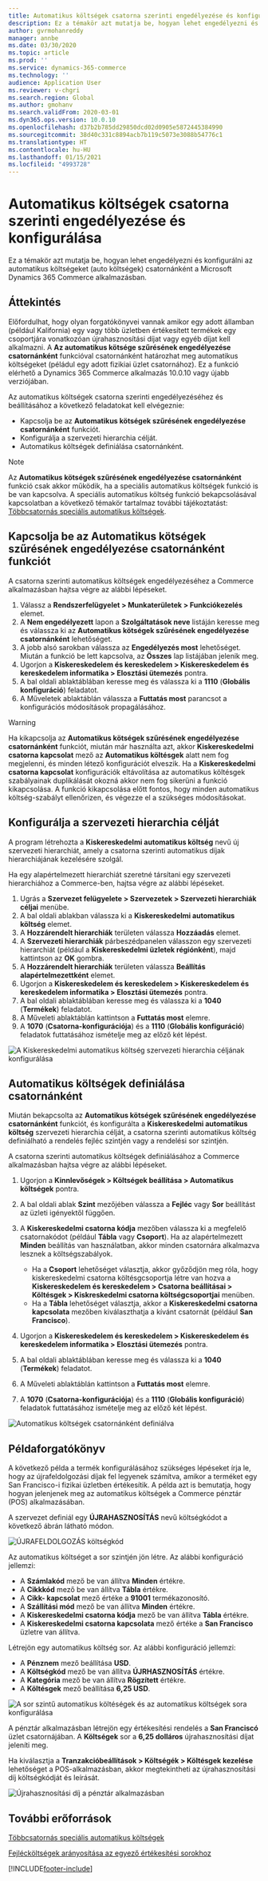 ```yaml
---
title: Automatikus költségek csatorna szerinti engedélyezése és konfigurálása
description: Ez a témakör azt mutatja be, hogyan lehet engedélyezni és konfigurálni az automatikus költségeket csatornánként a Microsoft Dynamics 365 Commerce alkalmazásban.
author: gvrmohanreddy
manager: annbe
ms.date: 03/30/2020
ms.topic: article
ms.prod: ''
ms.service: dynamics-365-commerce
ms.technology: ''
audience: Application User
ms.reviewer: v-chgri
ms.search.region: Global
ms.author: gmohanv
ms.search.validFrom: 2020-03-01
ms.dyn365.ops.version: 10.0.10
ms.openlocfilehash: d37b2b785dd29850dcd02d0905e5872445384990
ms.sourcegitcommit: 38d40c331c8894acb7b119c5073e3088b54776c1
ms.translationtype: HT
ms.contentlocale: hu-HU
ms.lasthandoff: 01/15/2021
ms.locfileid: "4993728"
---
```

# <a name="enable-and-configure-auto-charges-by-channel"></a>Automatikus költségek csatorna szerinti engedélyezése és konfigurálása

Ez a témakör azt mutatja be, hogyan lehet engedélyezni és konfigurálni az automatikus költségeket (auto költségek) csatornánként a Microsoft Dynamics 365 Commerce alkalmazásban.

## <a name="overview"></a>Áttekintés

Előfordulhat, hogy olyan forgatókönyvei vannak amikor egy adott államban (például Kalifornia) egy vagy több üzletben értékesített termékek egy csoportjára vonatkozóan újrahasznosítási díjat vagy egyéb díjat kell alkalmazni. A **Az automatikus kötsége szűrésének engedélyezése csatornánként** funkcióval csatornánként határozhat meg automatikus költségeket (péládul egy adott fizikiai üzlet csatornához). Ez a funkció elérhető a Dynamics 365 Commerce alkalmazás 10.0.10 vagy újabb verziójában.

Az automatikus költségek csatorna szerinti engedélyezéséhez és beállításához a következő feladatokat kell elvégeznie:

- Kapcsolja be az **Automatikus kötségek szűrésének engedélyezése csatornánként** funkciót.
- Konfigurálja a szervezeti hierarchia célját.
- Automatikus költségek definiálása csatornánként.

> [!NOTE]
> Az **Automatikus kötségek szűrésének engedélyezése csatornánként** funkció csak akkor működik, ha a speciális automatikus költségek funkció is be van kapcsolva. A speciális automatikus költség funkció bekapcsolásával kapcsolatban a következő témakör tartalmaz további tájékoztatást: [Többcsatornás speciális automatikus költségek](omni-auto-charges.md).

## <a name="turn-on-the-enable-filter-auto-charges-by-channel-feature"></a>Kapcsolja be az Automatikus kötségek szűrésének engedélyezése csatornánként funkciót

A csatorna szerinti automatikus költségek engedélyezéséhez a Commerce alkalmazásban hajtsa végre az alábbi lépéseket.

1. Válassz a **Rendszerfelügyelet \> Munkaterületek \> Funkciókezelés** elemet.
1. A **Nem engedélyezett** lapon a **Szolgáltatások neve** listáján keresse meg és válassza ki az **Automatikus kötségek szűrésének engedélyezése csatornánként** lehetőséget.
1. A jobb alsó sarokban válassza az **Engedélyezés most** lehetőséget. Miután a funkció be lett kapcsolva, az **Összes** lap listájában jelenik meg.
1. Ugorjon a **Kiskereskedelem és kereskedelem \> Kiskereskedelem és kereskedelem informatika \> Elosztási ütemezés** pontra.
1. A bal oldali ablaktáblában keresse meg és válassza ki a **1110** (**Globális konfiguráció**) feladatot.
1. A Műveletek ablaktáblán válassza a **Futtatás most** parancsot a konfigurációs módosítások propagálásához.

> [!WARNING]
> Ha kikapcsolja az **Automatikus kötségek szűrésének engedélyezése csatornánként** funkciót, miután már használta azt, akkor **Kiskereskedelmi csatorna kapcsolat** mező az **Automatikus költésgek** alatt nem fog megjelenni, és minden létező konfigurációt elveszik. Ha a **Kiskereskedelmi csatorna kapcsolat** konfigurációk eltávolítása az automatikus költésgek szabályainak duplikálását okozná akkor nem fog sikerüni a funkció kikapcsolása. A funkció kikapcsolása előtt fontos, hogy minden automatikus költség-szabályt ellenőrizen, és végezze el a szükséges módosításokat.

## <a name="configure-the-organization-hierarchy-purpose"></a>Konfigurálja a szervezeti hierarchia célját

A program létrehozta a **Kiskereskedelmi automatikus költség** nevű új szervezeti hierarchiát, amely a csatorna szerinti automatikus díjak hierarchiájának kezelésére szolgál.

Ha egy alapértelmezett hierarchiát szeretné társítani egy szervezeti hierarchiához a Commerce-ben, hajtsa végre az alábbi lépéseket.
        
1. Ugrás a **Szervezet felügyelete \> Szervezetek \> Szervezeti hierarchiák céljai** menübe.
1. A bal oldali ablakban válassza ki a **Kiskereskedelmi automatikus költség** elemet.
1. A **Hozzárendelt hierarchiák** területen válassza **Hozzáadás** elemet.
1. A **Szervezeti hierarchiák** párbeszédpanelen válasszon egy szervezeti hierarchiát (például a **Kiskereskedelmi üzletek régiónként**), majd kattintson az **OK** gombra.
1. A **Hozzárendelt hierarchiák** területen válassza **Beállítás alapértelmezettként** elemet.
1. Ugorjon a **Kiskereskedelem és kereskedelem \> Kiskereskedelem és kereskedelem informatika \> Elosztási ütemezés** pontra.
1. A bal oldali ablaktáblában keresse meg és válassza ki a **1040** (**Termékek**) feladatot.
1. A Műveleti ablaktáblán kattintson a **Futtatás most** elemre.
1. A **1070** (**Csatorna-konfigurációja**) és a **1110** (**Globális konfiguráció**) feladatok futtatásához ismételje meg az előző két lépést.

![A Kiskereskedelmi automatikus költség szervezeti hierarchia céljának konfigurálása](media/Auto-charges-org-hierarchy-purpose.png)

## <a name="define-auto-charges-by-channel"></a>Automatikus költségek definiálása csatornánként

Miután bekapcsolta az **Automatikus kötségek szűrésének engedélyezése csatornánként** funkciót, és konfigurálta a **Kiskereskedelmi automatikus költség** szervezeti hierarchia célját, a csatorna szerinti automatikus költség definiálható a rendelés fejléc szintjén vagy a rendelési sor szintjén.

A csatorna szerinti automatikus költségek definiálásához a Commerce alkalmazásban hajtsa végre az alábbi lépéseket.

1. Ugorjon a **Kinnlevőségek \> Költségek beállítása \> Automatikus költségek** pontra.
1. A bal oldali ablak **Szint** mezőjében válassza a **Fejléc** vagy **Sor** beállítást az üzleti igényektől függően.
1. A **Kiskereskedelmi csatorna kódja** mezőben válassza ki a megfelelő csatornakódot (például **Tábla** vagy **Csoport**). Ha az alapértelmezett **Minden** beállítás van használatban, akkor minden csatornára alkalmazva lesznek a költségszabályok.

    - Ha a **Csoport** lehetőséget választja, akkor győződjön meg róla, hogy kiskereskedelmi csatorna költésgcsoportja létre van hozva a **Kiskereskedelem és kereskedelem \> Csatorna beállításai \> Költésgek \> Kiskreskedelmi csatorna költségcsoportjai** menüben.
    - Ha a **Tábla** lehetőséget választja, akkor a **Kiskereskedelmi csatorna kapcsolata** mezőben kiválaszthatja a kívánt csatornát (például **San Francisco**).

1. Ugorjon a **Kiskereskedelem és kereskedelem \> Kiskereskedelem és kereskedelem informatika \> Elosztási ütemezés** pontra.
1. A bal oldali ablaktáblában keresse meg és válassza ki a **1040** (**Termékek**) feladatot.
1. A Műveleti ablaktáblán kattintson a **Futtatás most** elemre.
1. A **1070** (**Csatorna-konfigurációja**) és a **1110** (**Globális konfiguráció**) feladatok futtatásához ismételje meg az előző két lépést.
    
![Automatikus költségek csatornánként definiálva](media/Auto-charges-line-charge-by-channel.png)

## <a name="example-scenario"></a>Példaforgatókönyv

A következő példa a termék konfigurálásához szükséges lépéseket írja le, hogy az újrafeldolgozási díjak fel legyenek számítva, amikor a terméket egy San Francisco-i fizikai üzletben értékesítik. A példa azt is bemutatja, hogy hogyan jelenjenek meg az automatikus költségek a Commerce pénztár (POS) alkalmazásában.

A szervezet definiál egy **ÚJRAHASZNOSÍTÁS** nevű költségkódot a következő ábrán látható módon.

![ÚJRAFELDOLGOZÁS költségkód](media/Auto-charges-charge-code.png)

Az automatikus költséget a sor szintjén jön létre. Az alábbi konfiguráció jellemzi:

- A **Számlakód** mező be van állítva **Minden** értékre.
- A **Cikkkód** mező be van állítva **Tábla** értékre.
- A **Cikk- kapcsolat** mező értéke a **91001** termékazonosító.
- A **Szállítási mód** mező be van állítva **Minden** értékre.
- A **Kiskereskedelmi csatorna kódja** mező be van állítva **Tábla** értékre.
- A **Kiskereskedelmi csatorna kapcsolata** mező értéke a **San Francisco** üzletre van állítva.

Létrejön egy automatikus költség sor. Az alábbi konfiguráció jellemzi:

- A **Pénznem** mező beállítása **USD**.
- A **Költségkód** mező be van állítva **ÚJRHASZNOSÍTÁS** értékre.
- A **Kategória** mező be van állítva **Rögzített** értékre.
- A **Költésgek** mező beállítása **6,25 USD**.

![A sor szintű automatikus költéségek és az automatikus költségek sora konfigurálása](media/Auto-charges-recyclingfee-line-fee.png)

A pénztár alkalmazásban létrejön egy értékesítési rendelés a **San Franciscó** üzlet csatornájában. A **Költségek** sor a **6,25 dolláros** újrahasznosítási díjat jeleníti meg.

Ha kiválasztja a **Tranzakcióbeállítások \> Költségék \> Költésgek kezelése** lehetőséget a POS-alkalmazásban, akkor megtekintheti az újrahasznosítási díj költségkódját és leírását.

![Újrahasznosítási díj a pénztár alkalmazásban](media/pos-auto-charges-recyclingfee-line-fee.png)

## <a name="additional-resources"></a>További erőforrások

[Többcsatornás speciális automatikus költségek](omni-auto-charges.md)

[Fejlécköltségek arányosítása az egyező értékesítési sorokhoz](pro-rate-charges-matching-lines.md)


[!INCLUDE[footer-include](../includes/footer-banner.md)]